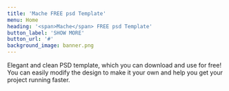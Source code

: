 ```yaml
---
title: 'Mache FREE psd Template'
menu: Home
heading: '<span>Mache</span> FREE psd Template'
button_label: 'SHOW MORE'
button_url: '#'
background_image: banner.png
---
```


Elegant and clean PSD template, which you can download and use for free! You can easily modify the design to make it your own and help you get your project running faster.
